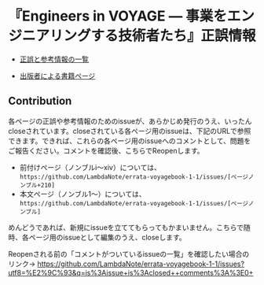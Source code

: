 # 『Engineers in VOYAGE ― 事業をエンジニアリングする技術者たち』正誤情報

* [正誤と参考情報の一覧](https://github.com/LambdaNote/errata-voyagebook-1-1/issues?q=is%3Aissue+is%3Aopen+sort%3Acreated-asc)

* [出版者による書籍ページ](https://www.lambdanote.com/products/engineers-in-voyage)

## Contribution

各ページの正誤や参考情報のためのissueが、あらかじめ発行のうえ、いったんcloseされています。closeされている各ページ用のissueは、下記のURLで参照できます。できれば、これらの各ページ用のissueへのコメントとして、問題をご報告ください。コメントを確認後、こちらでReopenします。

* 前付けページ（ノンブルi～xiv）については、`https://github.com/LambdaNote/errata-voyagebook-1-1/issues/[ページノンブル+210]`
* 本文ページ（ノンブル1～）については、`https://github.com/LambdaNote/errata-voyagebook-1-1/issues/[ページノンブル]`

めんどうであれば、新規にissueを立ててもらってもかまいません。こちらで随時、各ページ用のissueとして編集のうえ、closeします。

Reopenされる前の「コメントがついているissueの一覧」を確認したい場合のリンク→ https://github.com/LambdaNote/errata-voyagebook-1-1/issues?utf8=%E2%9C%93&q=is%3Aissue+is%3Aclosed++comments%3A%3E0+
